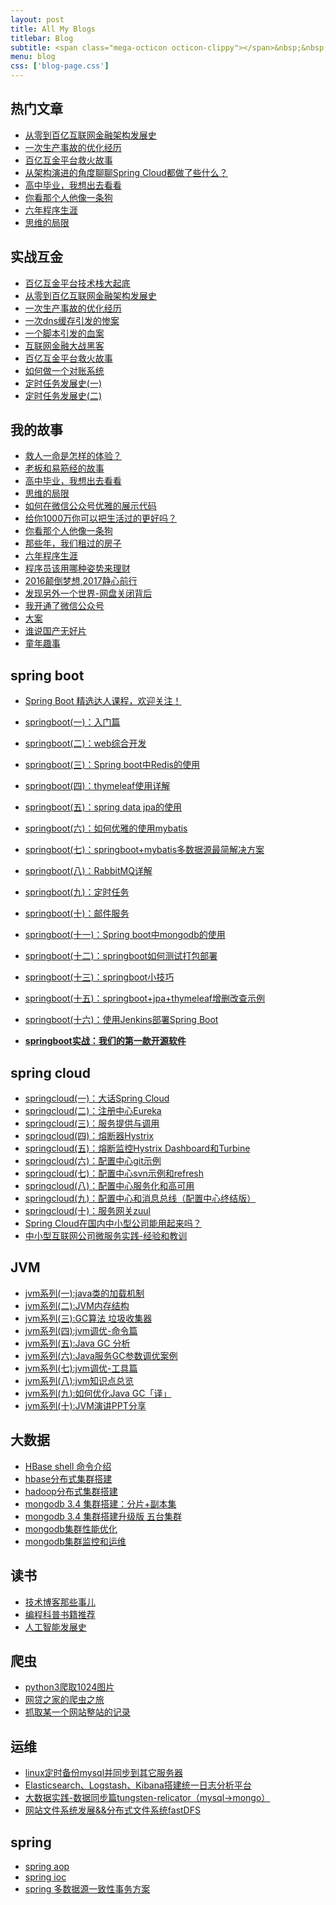 ```yaml
---
layout: post
title: All My Blogs
titlebar: Blog
subtitle: <span class="mega-octicon octicon-clippy"></span>&nbsp;&nbsp; Take notes about everything new
menu: blog
css: ['blog-page.css']
---
```



## 热门文章

- [从零到百亿互联网金融架构发展史](http://www.itallknow.com/%E6%9E%B6%E6%9E%84/2017/01/10/%E4%BB%8E%E9%9B%B6%E5%88%B0%E7%99%BE%E4%BA%BF%E4%BA%92%E8%81%94%E7%BD%91%E9%87%91%E8%9E%8D%E6%9E%B6%E6%9E%84%E5%8F%91%E5%B1%95%E5%8F%B2.html)
- [一次生产事故的优化经历](http://www.itallknow.com/%E4%BC%98%E5%8C%96/2017/02/06/%E4%B8%80%E6%AC%A1%E7%94%9F%E4%BA%A7%E4%BA%8B%E6%95%85%E7%9A%84%E4%BC%98%E5%8C%96%E7%BB%8F%E5%8E%86.html)  
- [百亿互金平台救火故事](http://www.itallknow.com/%E4%BC%98%E5%8C%96/2017/02/16/%E7%99%BE%E4%BA%BF%E4%BA%92%E9%87%91%E5%B9%B3%E5%8F%B0%E6%95%91%E7%81%AB%E6%95%85%E4%BA%8B.html)  
- [从架构演进的角度聊聊Spring Cloud都做了些什么？](http://www.itallknow.com/springcloud/2017/11/02/framework-and-springcloud.html)  
- [高中毕业，我想出去看看](http://www.itallknow.com/life/2017/07/03/pingjing-life.html)  
- [你看那个人他像一条狗](http://www.itallknow.com/career/2017/03/26/programmer-confused.html)  
- [六年程序生涯](http://www.itallknow.com/%E5%85%AD%E5%B9%B4/2016/11/20/%E5%85%AD%E5%B9%B4%E7%A8%8B%E5%BA%8F%E7%94%9F%E6%B6%AF.html)  
- [思维的局限](http://www.itallknow.com/life/2017/05/19/Limitations-of-thinking.html)  


## 实战互金

- [百亿互金平台技术栈大起底](http://www.itallknow.com/arch/2017/06/30/technology-stack.html)
- [从零到百亿互联网金融架构发展史](http://www.itallknow.com/%E6%9E%B6%E6%9E%84/2017/01/10/%E4%BB%8E%E9%9B%B6%E5%88%B0%E7%99%BE%E4%BA%BF%E4%BA%92%E8%81%94%E7%BD%91%E9%87%91%E8%9E%8D%E6%9E%B6%E6%9E%84%E5%8F%91%E5%B1%95%E5%8F%B2.html)
- [一次生产事故的优化经历](http://www.itallknow.com/%E4%BC%98%E5%8C%96/2017/02/06/%E4%B8%80%E6%AC%A1%E7%94%9F%E4%BA%A7%E4%BA%8B%E6%95%85%E7%9A%84%E4%BC%98%E5%8C%96%E7%BB%8F%E5%8E%86.html)  
- [一次dns缓存引发的惨案](http://www.itallknow.com/%E4%BC%98%E5%8C%96/2017/02/09/%E4%B8%80%E6%AC%A1dns%E7%BC%93%E5%AD%98%E5%BC%95%E5%8F%91%E7%9A%84%E6%83%A8%E6%A1%88.html)  
- [一个脚本引发的血案](http://www.itallknow.com/%E4%BC%98%E5%8C%96/2017/02/12/%E4%B8%80%E4%B8%AA%E8%84%9A%E6%9C%AC%E5%BC%95%E5%8F%91%E7%9A%84%E8%A1%80%E6%A1%88.html)  
- [互联网金融大战黑客](http://www.itallknow.com/%E4%BC%98%E5%8C%96/2017/02/15/%E4%BA%92%E8%81%94%E7%BD%91%E9%87%91%E8%9E%8D%E5%A4%A7%E6%88%98%E9%BB%91%E5%AE%A2.html)  
- [百亿互金平台救火故事](http://www.itallknow.com/%E4%BC%98%E5%8C%96/2017/02/16/%E7%99%BE%E4%BA%BF%E4%BA%92%E9%87%91%E5%B9%B3%E5%8F%B0%E6%95%91%E7%81%AB%E6%95%85%E4%BA%8B.html)  
- [如何做一个对账系统](http://www.itallknow.com/pay/2017/06/13/reconciliation-system.html)  
- [定时任务发展史(一)](http://www.itallknow.com/java/2017/06/28/timer-task-develop-1.html)  
- [定时任务发展史(二)](http://www.itallknow.com/java/2017/06/29/timer-task-develop-2.html)  

## 我的故事

- [救人一命是怎样的体验？](http://www.itallknow.com/life/2017/06/25/save-a-life.html)  
- [老板和易筋经的故事](http://www.itallknow.com/blog/2017/09/17/boss-anxious.html)  
- [高中毕业，我想出去看看](http://www.itallknow.com/life/2017/07/03/pingjing-life.html)  
- [思维的局限](http://www.itallknow.com/life/2017/05/19/Limitations-of-thinking.html)
- [如何在微信公众号优雅的展示代码](http://www.itallknow.com/other/2017/05/15/wechat-markdown.html)
- [给你1000万你可以把生活过的更好吗？](http://www.itallknow.com/life/2017/05/05/1000-and-life.html)
- [你看那个人他像一条狗](http://www.itallknow.com/career/2017/03/26/programmer-confused.html)
- [那些年，我们租过的房子](http://www.itallknow.com/life/2017/04/21/house-rented.html)
- [六年程序生涯](http://www.itallknow.com/%E5%85%AD%E5%B9%B4/2016/11/20/%E5%85%AD%E5%B9%B4%E7%A8%8B%E5%BA%8F%E7%94%9F%E6%B6%AF.html)
- [程序员该用哪种姿势来理财](http://www.itallknow.com/%E7%94%9F%E6%B4%BB/2016/05/08/%E7%A8%8B%E5%BA%8F%E5%91%98%E8%AF%A5%E7%94%A8%E5%93%AA%E7%A7%8D%E5%A7%BF%E5%8A%BF%E6%9D%A5%E7%90%86%E8%B4%A2.html)
- [2016颠倒梦想,2017静心前行](http://www.itallknow.com/%E7%94%9F%E6%B4%BB/2017/01/01/2016%E9%A2%A0%E5%80%92%E6%A2%A6%E6%83%B3,2017%E9%9D%99%E5%BF%83%E5%89%8D%E8%A1%8C.html)
- [发现另外一个世界-网盘关闭背后](http://www.itallknow.com/%E7%94%9F%E6%B4%BB/2017/01/18/%E5%8F%91%E7%8E%B0%E5%8F%A6%E5%A4%96%E4%B8%80%E4%B8%AA%E4%B8%96%E7%95%8C.html)
- [我开通了微信公众号](http://www.itallknow.com/life/2017/04/26/open-wechat.html)
- [大案](http://www.itallknow.com/life/2017/07/06/big-case.html)  
- [谁说国产无好片](http://www.itallknow.com/movie/2017/08/06/china-good-movie.html)  
- [童年趣事](http://www.itallknow.com/life/2017/07/29/childhood-fun.html)  


## spring boot 

- [Spring Boot 精选达人课程，欢迎关注！](http://gitbook.cn/gitchat/column/59f5daa149cd4330613605ba)  
- [springboot(一)：入门篇](http://www.itallknow.com/springboot/2016/01/06/springboot(%E4%B8%80)-%E5%85%A5%E9%97%A8%E7%AF%87.html)
- [springboot(二)：web综合开发](http://www.itallknow.com/springboot/2016/02/03/springboot(%E4%BA%8C)-web%E7%BB%BC%E5%90%88%E5%BC%80%E5%8F%91.html)
- [springboot(三)：Spring boot中Redis的使用](http://www.itallknow.com/springboot/2016/03/06/springboot(%E4%B8%89)-Spring-Boot%E4%B8%ADRedis%E7%9A%84%E4%BD%BF%E7%94%A8.html)
- [springboot(四)：thymeleaf使用详解](http://www.itallknow.com/springboot/2016/05/01/springboot(%E5%9B%9B)-thymeleaf%E4%BD%BF%E7%94%A8%E8%AF%A6%E8%A7%A3.html)
- [springboot(五)：spring data jpa的使用](http://www.itallknow.com/springboot/2016/08/20/springboot(%E4%BA%94)-spring-data-jpa%E7%9A%84%E4%BD%BF%E7%94%A8.html)
- [springboot(六)：如何优雅的使用mybatis](http://www.itallknow.com/springboot/2016/11/06/springboot(%E5%85%AD)-%E5%A6%82%E4%BD%95%E4%BC%98%E9%9B%85%E7%9A%84%E4%BD%BF%E7%94%A8mybatis.html)
- [springboot(七)：springboot+mybatis多数据源最简解决方案](http://www.itallknow.com/springboot/2016/11/25/springboot(%E4%B8%83)-springboot+mybatis%E5%A4%9A%E6%95%B0%E6%8D%AE%E6%BA%90%E6%9C%80%E7%AE%80%E8%A7%A3%E5%86%B3%E6%96%B9%E6%A1%88.html)
- [springboot(八)：RabbitMQ详解](http://www.itallknow.com/springboot/2016/11/30/springboot(%E5%85%AB)-RabbitMQ%E8%AF%A6%E8%A7%A3.html)
- [springboot(九)：定时任务](http://www.itallknow.com/springboot/2016/12/02/springboot(%E4%B9%9D)-%E5%AE%9A%E6%97%B6%E4%BB%BB%E5%8A%A1.html)
- [springboot(十)：邮件服务](http://www.itallknow.com/springboot/2017/05/06/springboot-mail.html)
- [springboot(十一)：Spring boot中mongodb的使用](http://www.itallknow.com/springboot/2017/05/08/springboot-mongodb.html)
- [springboot(十二)：springboot如何测试打包部署](http://www.itallknow.com/springboot/2017/05/09/springboot-deploy.html)
- [springboot(十三)：springboot小技巧](http://www.itallknow.com/springboot/2017/06/22/springboot-tips.html)
- [springboot(十五)：springboot+jpa+thymeleaf增删改查示例](http://www.itallknow.com/springboot/2017/09/23/spring-boot-jpa-thymeleaf-curd.html)  
- [springboot(十六)：使用Jenkins部署Spring Boot](http://www.itallknow.com/springboot/2017/11/11/springboot-jenkins.html)

- **[springboot实战：我们的第一款开源软件](http://www.itallknow.com/springboot/2016/09/26/springboot%E5%AE%9E%E6%88%98-%E6%88%91%E4%BB%AC%E7%9A%84%E7%AC%AC%E4%B8%80%E6%AC%BE%E5%BC%80%E6%BA%90%E8%BD%AF%E4%BB%B6.html)**

## spring cloud 

- [springcloud(一)：大话Spring Cloud](http://www.itallknow.com/springcloud/2017/05/01/simple-springcloud.html)
- [springcloud(二)：注册中心Eureka](http://www.itallknow.com/springcloud/2017/05/10/springcloud-eureka.html)
- [springcloud(三)：服务提供与调用](http://www.itallknow.com/springcloud/2017/05/12/eureka-provider-constomer.html)
- [springcloud(四)：熔断器Hystrix](http://www.itallknow.com/springcloud/2017/05/16/springcloud-hystrix.html)
- [springcloud(五)：熔断监控Hystrix Dashboard和Turbine](http://www.itallknow.com/springcloud/2017/05/18/hystrix-dashboard-turbine.html)
- [springcloud(六)：配置中心git示例](http://www.itallknow.com/springcloud/2017/05/22/springcloud-config-git.html)
- [springcloud(七)：配置中心svn示例和refresh](http://www.itallknow.com/springcloud/2017/05/23/springcloud-config-svn-refresh.html)
- [springcloud(八)：配置中心服务化和高可用](http://www.itallknow.com/springcloud/2017/05/25/springcloud-config-eureka.html)
- [springcloud(九)：配置中心和消息总线（配置中心终结版）](http://www.itallknow.com/springcloud/2017/05/26/springcloud-config-eureka-bus.html)
- [springcloud(十)：服务网关zuul](http://www.itallknow.com/springcloud/2017/06/01/gateway-service-zuul.html)  
- [Spring Cloud在国内中小型公司能用起来吗？](http://www.itallknow.com/springcloud/2017/09/11/can-use-springcloud.html)   
- [中小型互联网公司微服务实践-经验和教训](http://www.itallknow.com/springcloud/2017/10/19/micro-service-practice.html)


## JVM

- [jvm系列(一):java类的加载机制](http://www.itallknow.com/jvm/2017/08/19/class-loading-principle.html)
- [jvm系列(二):JVM内存结构](http://www.itallknow.com/jvm/2017/08/25/jvm-memory-structure.html)
- [jvm系列(三):GC算法 垃圾收集器](http://www.itallknow.com/jvm/2017/08/29/GC-garbage-collection.html)
- [jvm系列(四):jvm调优-命令篇](http://www.itallknow.com/jvm/2017/09/03/jvm-command.html)
- [jvm系列(五):Java GC 分析](http://www.itallknow.com/jvm/2017/09/18/GC-Analysis.html)
- [jvm系列(六):Java服务GC参数调优案例](http://www.itallknow.com/jvm/2017/09/19/GC-tuning.html)
- [jvm系列(七):jvm调优-工具篇](http://www.itallknow.com/java/2017/02/22/jvm-tool.html)
- [jvm系列(八):jvm知识点总览](http://www.itallknow.com/java/2017/03/01/jvm-overview.html)
- [jvm系列(九):如何优化Java GC「译」](http://www.itallknow.com/jvm/2017/09/21/How-to-optimize-Java-GC.html)
- [jvm系列(十):JVM演讲PPT分享](http://www.itallknow.com/jvm/2017/09/30/jvm-ppt.html)



## 大数据

- [HBase shell 命令介绍](http://www.itallknow.com/hbase/2017/07/28/hbase-shell.html)  
- [hbase分布式集群搭建](http://www.itallknow.com/hbase/2017/07/25/hbase-cluster-setup.html)  
- [hadoop分布式集群搭建](http://www.itallknow.com/hadoop/2017/07/24/hadoop-cluster-setup.html) 
- [mongodb 3.4 集群搭建：分片+副本集](http://www.itallknow.com/mongodb/2017/08/05/mongodb-cluster-setup.html)  
- [mongodb 3.4 集群搭建升级版 五台集群](http://www.itallknow.com/mongodb/2017/08/16/install-mongodb-cluster.html)  
- [mongodb集群性能优化](http://www.itallknow.com/mongodb/2017/09/01/mongodb-performance-optimization.html)  
- [mongodb集群监控和运维](http://www.itallknow.com/mongodb/2017/09/06/mongodb-operation.html) 


## 读书

- [技术博客那些事儿](http://www.itallknow.com/tech/2017/07/16/operating-technology-blog.html)  
- [编程科普书籍推荐](http://www.itallknow.com/book/2017/06/06/book-list.html)
- [人工智能发展史](http://www.itallknow.com/book/2017/06/10/intelligent-age.html)


## 爬虫

- [python3爬取1024图片](http://www.itallknow.com/python/2016/10/30/python3%E7%88%AC%E5%8F%961024%E5%9B%BE%E7%89%87.html)
- [网贷之家的爬虫之旅](http://www.cnblogs.com/itallknow/p/4423998.html)
- [抓取某一个网站整站的记录](http://www.cnblogs.com/itallknow/p/5446199.html)


## 运维

- [linux定时备份mysql并同步到其它服务器](http://www.itallknow.com/mysql/2016/09/09/linux%E5%AE%9A%E6%97%B6%E5%A4%87%E4%BB%BDmysql%E5%B9%B6%E5%90%8C%E6%AD%A5%E5%88%B0%E5%85%B6%E5%AE%83%E6%9C%8D%E5%8A%A1%E5%99%A8.html)
- [Elasticsearch、Logstash、Kibana搭建统一日志分析平台](http://www.cnblogs.com/itallknow/p/4933103.html)
- [大数据实践-数据同步篇tungsten-relicator（mysql-&gt;mongo）](http://www.cnblogs.com/itallknow/p/4918164.html)
- [网站文件系统发展&&分布式文件系统fastDFS](http://www.cnblogs.com/itallknow/p/5344857.html)


## spring 

- [spring aop](http://www.cnblogs.com/itallknow/p/5329550.html)
- [spring ioc](http://www.cnblogs.com/itallknow/p/5311360.html)
- [spring 多数据源一致性事务方案](http://www.cnblogs.com/itallknow/p/4977136.html)

